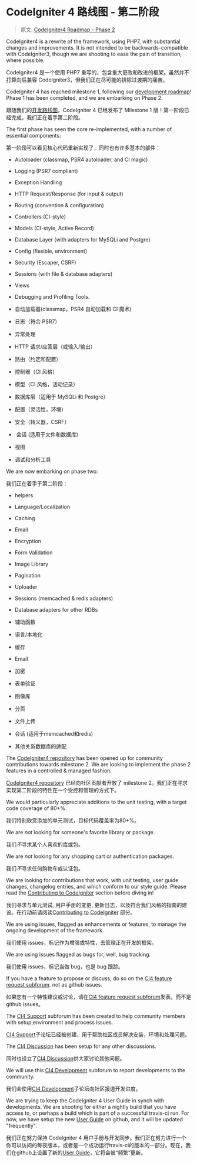 # CodeIgniter 4 路线图 - 第二阶段

> 原文: [CodeIgniter4 Roadmap - Phase 2](http://forum.codeigniter.com/thread-65543.html)

CodeIgniter4 is a rewrite of the framework, using PHP7, with substantial changes and improvements. It is not intended to be backwards-compatible with CodeIgniter3, though we are shooting to ease the pain of transition, where possible.

CodeIgniter4 是一个使用 PHP7 重写的，包含重大更改和改进的框架。虽然并不打算向后兼容 CodeIgniter3，但我们正在尽可能的排除过渡期的痛苦。

CodeIgniter 4 has reached milestone 1, following our [development roadmap](codeigniter-4-proposed-roadmap.md)! Phase 1 has been completed, and we are embarking on Phase 2.

跟随我们的[开发路线图](codeigniter-4-proposed-roadmap.md)，CodeIgniter 4 已经发布了 Milestone 1 版！第一阶段已经完成，我们正在着手第二阶段。

The first phase has seen the core re-implemented, with a number of essential components:

第一阶段可以看见核心代码重新实现了，同时也有许多基本的部件：

*  Autoloader (classmap, PSR4 autoloader, and CI magic)
*  Logging (PSR7 compliant)
*  Exception Handling
*  HTTP Request/Response (for input & output)
*  Routing (convention & configuration)
*  Controllers (CI-style)
*  Models (CI-style, Active Record)
*  Database Layer (with adapters for MySQLi and Postgre)
*  Config (flexible, environment)
*  Security (Escaper, CSRF)
*  Sessions (with file & database adapters)
*  Views
*  Debugging and Profiling Tools.

*  自动加载器(classmap，PSR4 自动加载和 CI 魔术)
*  日志（符合 PSR7）
*  异常处理
*  HTTP 请求/应答层（或输入/输出）
*  路由（约定和配置）
*  控制器（CI 风格）
*  模型（CI 风格，活动记录）
*  数据库层（适用于 MySQLi 和 Postgre）
*  配置（灵活性，环境）
*  安全（转义器，CSRF）
*  会话 (适用于文件和数据库)
*  视图
*  调试和分析工具

We are now embarking on phase two:

我们正在着手于第二阶段：

*  helpers
*  Language/Localization
*  Caching
*  Email
*  Encryption
*  Form Validation
*  Image Library
*  Pagination
*  Uploader
*  Sessions (memcached & redis adapters)
*  Database adapters for other RDBs

*  辅助函数
*  语言/本地化
*  缓存
*  Email
*  加密
*  表单验证
*  图像库
*  分页
*  文件上传
*  会话 (适用于memcached和redis)
*  其他关系数据库的适配

The [CodeIgniter4 repository](https://github.com/bcit-ci/CodeIgniter4) has been opened up for community contributions towards milestone 2. We are looking to implement the phase 2 features in a controlled & managed fashion.

[CodeIgniter4 repository](https://github.com/bcit-ci/CodeIgniter4) 已经向社区贡献者开放了 milestone 2。我们正在寻求实现第二阶段的特性在一个受控和管理的方式下。

We would particularly appreciate additions to the unit testing, with a target code coverage of 80+%.

我们特别欣赏添加的单元测试，目标代码覆盖率为80+%。

We are *not* looking for someone's favorite library or package.

我们*不*寻求某个人喜欢的库或包。

We are *not* looking for any shopping cart or authentication packages.

我们*不*寻求任何购物车或认证包。

We are looking for contributions that work, with unit testing, user guide changes, changelog entries, and which conform to our style guide. Please read the [Contributing to CodeIgniter](https://bcit-ci.github.io/CodeIgniter4/contributing) section before diving in!

我们寻求与单元测试, 用户手册的变更, 更新日志，以及符合我们风格的指南的建设。在行动前请阅读[Contributing to CodeIgniter](https://bcit-ci.github.io/CodeIgniter4/contributing) 部分。

We are using issues, flagged as enhancements or features, to manage the ongoing development of the framework.

我们使用 issues，标记作为增强或特性，去管理正在开发的框架。

We are using issues flagged as bugs for, well, bug tracking.

我们使用 issues，标记当做 bug，也是 bug 跟踪。

If you have a feature to propose or discuss, do so on the [CI4 feature request subforum](https://forum.codeigniter.com/forum-29.html). not as github issues.

如果您有一个特性建议或讨论，请在[CI4 feature request subforum](https://forum.codeigniter.com/forum-29.html)发表。而不是 github issues。

The [CI4 Support](https://forum.codeigniter.com/forum-30.html) subforum has been created to help community members with setup,environment and process issues.

 [CI4 Support](https://forum.codeigniter.com/forum-30.html)子论坛已经被创建，用于帮助社区成员解决安装，环境和处理问题。

The [CI4 Discussion](https://forum.codeigniter.com/forum-31.html) has been setup for any other discussions.

同时也设立了[CI4 Discussion](https://forum.codeigniter.com/forum-31.html)供大家讨论其他问题。

We will use this [CI4 Development](https://forum.codeigniter.com/forum-27.html) subforum to report developments to the community.

我们会使用[CI4 Development](https://forum.codeigniter.com/forum-27.html)子论坛向社区报道开发进度。

We are trying to keep the CodeIgniter 4 User Guide in synch with developments. We are shooting for either a nightly build that you have access to, or perhaps a build which is part of a successful travis-ci run. For now, we have setup the new [User Guide](https://bcit-ci.github.io/CodeIgniter4) on github, and it will be updated "frequently".

我们正在努力保持 CodeIgniter 4 用户手册与开发同步。我们正在努力进行一个你可以访问的每夜版本，或者是一个成功运行travis-ci的版本的一部分。现在，我们在github上设置了新的[User Guide](https://bcit-ci.github.io/CodeIgniter4)，它将会被“频繁”更新。
